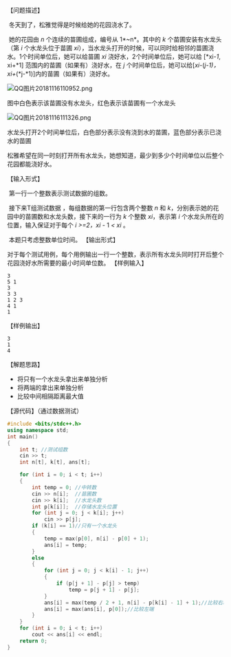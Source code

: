 【问题描述】

​    冬天到了，松雅觉得是时候给她的花园浇水了。

​    她的花园由 *n* 个连续的苗圃组成，编号从 1*~n*。其中的 *k* 个苗圃安装有水龙头（第 *i* 个水龙头位于苗圃 *xi*），当水龙头打开的时候，可以同时给相邻的苗圃浇水。1个时间单位后，她可以给苗圃 *xi* 浇好水，2个时间单位后，她可以给 [*xi-*1*, xi+*1] 范围内的苗圃（如果有）浇好水，在 *j* 个时间单位后，她可以给[*xi-*(*j-*1)*，xi+*(*j-*1)]内的苗圃（如果有）浇好水。

![QQ图片20181116110952.png](http://202.197.98.89/userfiles/image/15423379928750431443514.png)

图中白色表示该苗圃没有水龙头，红色表示该苗圃有一个水龙头

![QQ图片20181116111326.png](http://202.197.98.89/userfiles/image/15423380349870326793514.png)

水龙头打开2个时间单位后，白色部分表示没有浇到水的苗圃，蓝色部分表示已浇水的苗圃

​    松雅希望在同一时刻打开所有水龙头，她想知道，最少到多少个时间单位以后整个花园都能浇好水。

【输入形式】

​    第一行一个整数表示测试数据的组数。

​    接下来T组测试数据 ，每组数据的第一行包含两个整数 *n* 和 *k*，分别表示她的花园中的苗圃数和水龙头数，接下来的一行为 *k* 个整数 *xi*，表示第 *i* 个水龙头所在的位置，输入保证对于每个 *i >=*2*，xi -* 1 *< xi* 。

​    本题只考虑整数单位时间。
【输出形式】

​    对于每个测试用例，每个用例输出一行一个整数，表示所有水龙头同时打开后整个花园浇好水所需要的最小时间单位数。
【样例输入】

```
3
5 1
3
3 3
1 2 3
4 1
1
```

【样例输出】

```
3
1
4
```

【解题思路】

+ 将只有一个水龙头拿出来单独分析
+ 将两端的拿出来单独分析
+ 比较中间相隔距离最大值

【源代码】（通过数据测试）

```c++
#include <bits/stdc++.h>
using namespace std;
int main()
{
    int t; //测试组数
    cin >> t;
    int n[t], k[t], ans[t];

    for (int i = 0; i < t; i++)
    {
        int temp = 0; //中转数
        cin >> n[i];  //苗圃数
        cin >> k[i];  //水龙头数
        int p[k[i]];  //存储水龙头位置
        for (int j = 0; j < k[i]; j++)
            cin >> p[j];
        if (k[i] == 1)//只有一个水龙头
        {
            temp = max(p[0], n[i] - p[0] + 1);
            ans[i] = temp;
        }
        else
        {
            for (int j = 0; j < k[i] - 1; j++)
            {
                if (p[j + 1] - p[j] > temp)
                    temp = p[j + 1] - p[j];
            }
            ans[i] = max(temp / 2 + 1, n[i] - p[k[i] - 1] + 1);//比较右端
            ans[i] = max(ans[i], p[0]);//比较左端
        }
    }
    for (int i = 0; i < t; i++)
        cout << ans[i] << endl;
    return 0;
}
```

